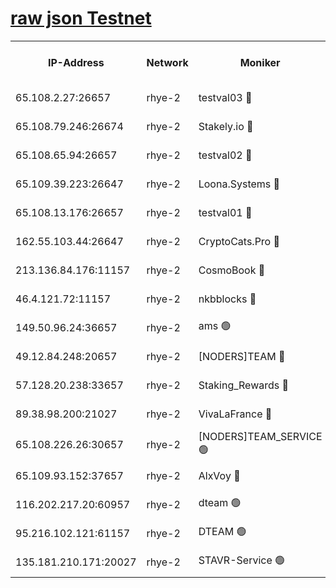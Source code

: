 
[raw json Testnet](https://rpc-check.quickt.stavr.tech/quickt/rpc-quickt-result.json)
=


<table><tr><th>IP-Address</th><th>Network</th><th>Moniker</th><th>Latest Block Height</th><th>Earliest Block Height</th><th>Catching Up</th><th>Tx Index</th><th>Voting Power</th><th>Scan Time</th></tr><tr><td>65.108.2.27:26657</td><td>rhye-2</td><td>testval03 🔴</td><td>848054</td><td>1</td><td>False</td><td>on</td><td>11002050</td><td>2024-02-17T06:51:49.283520020UTC</td></tr><tr><td>65.108.79.246:26674</td><td>rhye-2</td><td>Stakely.io 🔴</td><td>848054</td><td>1</td><td>False</td><td>on</td><td>10010</td><td>2024-02-17T06:51:51.662463951UTC</td></tr><tr><td>65.108.65.94:26657</td><td>rhye-2</td><td>testval02 🔴</td><td>848055</td><td>1</td><td>False</td><td>on</td><td>11002050</td><td>2024-02-17T06:51:54.459198566UTC</td></tr><tr><td>65.109.39.223:26647</td><td>rhye-2</td><td>Loona.Systems 🔴</td><td>848055</td><td>1</td><td>False</td><td>off</td><td>86949</td><td>2024-02-17T06:51:57.620052831UTC</td></tr><tr><td>65.108.13.176:26657</td><td>rhye-2</td><td>testval01 🔴</td><td>848055</td><td>1</td><td>False</td><td>on</td><td>13082010</td><td>2024-02-17T06:51:58.329744436UTC</td></tr><tr><td>162.55.103.44:26647</td><td>rhye-2</td><td>CryptoCats.Pro 🔴</td><td>848061</td><td>1</td><td>False</td><td>off</td><td>9999</td><td>2024-02-17T06:52:30.835189614UTC</td></tr><tr><td>213.136.84.176:11157</td><td>rhye-2</td><td>CosmoBook 🔴</td><td>848060</td><td>65301</td><td>False</td><td>off</td><td>1528057</td><td>2024-02-17T06:52:24.428330135UTC</td></tr><tr><td>46.4.121.72:11157</td><td>rhye-2</td><td>nkbblocks 🔴</td><td>848052</td><td>70101</td><td>False</td><td>off</td><td>81491</td><td>2024-02-17T06:51:41.949510749UTC</td></tr><tr><td>149.50.96.24:36657</td><td>rhye-2</td><td>ams 🟢</td><td>848058</td><td>133501</td><td>False</td><td>on</td><td>0</td><td>2024-02-17T06:52:13.806511368UTC</td></tr><tr><td>49.12.84.248:20657</td><td>rhye-2</td><td>[NODERS]TEAM 🔴</td><td>848058</td><td>146001</td><td>False</td><td>on</td><td>59690</td><td>2024-02-17T06:52:11.400713042UTC</td></tr><tr><td>57.128.20.238:33657</td><td>rhye-2</td><td>Staking_Rewards 🔴</td><td>848055</td><td>149101</td><td>False</td><td>on</td><td>9900</td><td>2024-02-17T06:51:57.160091335UTC</td></tr><tr><td>89.38.98.200:21027</td><td>rhye-2</td><td>VivaLaFrance 🔴</td><td>848053</td><td>220501</td><td>False</td><td>off</td><td>10000</td><td>2024-02-17T06:51:44.350334899UTC</td></tr><tr><td>65.108.226.26:30657</td><td>rhye-2</td><td>[NODERS]TEAM_SERVICE 🟢</td><td>848055</td><td>241501</td><td>False</td><td>on</td><td>0</td><td>2024-02-17T06:51:57.955442587UTC</td></tr><tr><td>65.109.93.152:37657</td><td>rhye-2</td><td>AlxVoy 🔴</td><td>848053</td><td>315173</td><td>False</td><td>on</td><td>143351</td><td>2024-02-17T06:51:46.851224856UTC</td></tr><tr><td>116.202.217.20:60957</td><td>rhye-2</td><td>dteam 🟢</td><td>848055</td><td>421794</td><td>False</td><td>on</td><td>0</td><td>2024-02-17T06:51:54.781261286UTC</td></tr><tr><td>95.216.102.121:61157</td><td>rhye-2</td><td>DTEAM 🟢</td><td>749821</td><td>748801</td><td>False</td><td>on</td><td>0</td><td>2024-02-17T06:51:52.022419102UTC</td></tr><tr><td>135.181.210.171:20027</td><td>rhye-2</td><td>STAVR-Service 🟢</td><td>848057</td><td>844501</td><td>False</td><td>on</td><td>0</td><td>2024-02-17T06:52:08.963806746UTC</td></tr></table>